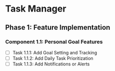 # Task Manager

## Phase 1: Feature Implementation
### Component 1.1: Personal Goal Features
- [ ] Task 1.1.1: Add Goal Setting and Tracking
- [ ] Task 1.1.2: Add Daily Task Prioritization
- [ ] Task 1.1.3: Add Notifications or Alerts